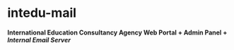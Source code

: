 # intedu-mail

**International Education Consultancy Agency Web Portal + Admin Panel + _Internal Email Server_**
